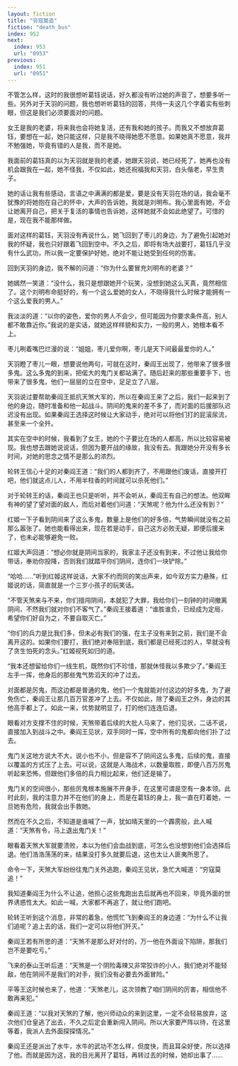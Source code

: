 ```yaml
---
layout: fiction
title: "穷寇莫追"
fiction: "death_bus"
index: 952
next:
  index: 953
  url: "0953"
previous:
  index: 951
  url: "0951"
---
```

不管怎么样，这时的我很想听葛钰说话，好久都没有听过她的声音了，想要多听一些。另外对于天羽的问题，我也想听听葛钰的回答，共侍一夫这几个字着实有些刺眼，但这是我们必须要面对的问题。

女王是我的老婆，将来我也会将她复活，还有我和她的孩子。而我又不想放弃葛钰，要想在一起，她只能这样，只是我不晓得她愿不愿意。如果她真不愿意，我并不勉强她，毕竟有错的人是我，而不是她。

我面前的葛钰真的以为天羽就是我的老婆，她跟天羽说，她已经死了，她再也没有机会跟我在一起，她不怪我，不仅如此，她还祝福我和天羽，白头偕老，早生贵子。

她的话让我有些感动，言语之中满满的都是爱，要是没有天羽在场的话，我会毫不犹豫的将她抱在自己的怀中，大声的告诉她，我就是刘明布。我心里面有她，不会让她离开自己，把关于复活的事情也告诉她，这样她就不会如此绝望了。可惜的是，现在我不能那样做。

面对这样的葛钰，天羽没有再说什么，她飞回到了枣儿的身边，为了避免引起她对我的怀疑，我也只好跟着飞回到空中。不久之后，即将有场大战要打，葛钰几乎没有什么武功，所以我一定要保护好她，绝对不能让她受到任何的伤害。

回到天羽的身边，我不解的问道：“你为什么要冒充刘明布的老婆？”

她嫣然一笑道：“没什么，我只是想跟她开个玩笑，没想到她这么天真，竟然相信了。这个刘明布命挺好的，有一个这么爱她的女人，不晓得我什么时候才能拥有一个这么爱我的男人。”

我淡淡的道：“以你的姿色，爱你的男人不会少，但可能因为你要求条件高，别人都不敢靠近你。”我说的是实话，就她这样样貌和实力，一般的男人，她根本看不上。

枣儿咧着嘴巴烂漫的说：“姐姐，枣儿爱你啊，枣儿是天下间最最爱你的人。”

天羽瞪了枣儿一眼，想要说他两句，可就在这时，秦阎王出现了，他带来了很多很多鬼。这么多鬼的到来，把偌大的鬼门关都站满了。随后赶来的那些重要手下，也带来了很多鬼，他们一层层的立在空中，足足立了八层。

天羽说过要帮助秦阎王抵抗天煞大军的，所以在秦阎王来了之后，我们一起来到了他的身边，随时准备和他一起战斗。阴间的鬼来的差不多了，而对面的后援部队迟迟没有出现。如果秦阎王选择这时候让大家动手，绝对可以将他们打的屁滚尿流，甚至来一个全歼。

其实在空中的时候，我看到了女王，她的个子要比在场的人都高，所以比较容易被现。我也想去跟她说说话，但因为要开战的缘故，我没有去。我跟她分开没有多长时间，对她的思念之情不是那么的浓烈。

轮转王信心十足的对秦阎王道：“我们的人都到齐了，不用跟他们废话，直接开打吧，他们就这点儿人，不用半柱香的时间就可以杀死他们。”

对于轮转王的话，秦阎王也只是听听，并不会听从，秦阎王有自己的想法。他双眸有神的望了望对面的敌人，而后对着他们问道：“天煞呢？他为什么还没有到？”

红姬一下子看到阴间来了这么多鬼，数量上是他们的好多倍，气势瞬间就没有之前那么嚣张了。她也能看得出来，现在若是动手，自己这方必败无疑，即便后援来了，也未必能够避免一败。

红姬大声回道：“想必你就是阴间当家的，我家主子还没有到来，不过他让我给你带话，奉劝你投降，否则我们就踏平你们阴间，连你们一块铲除。”

“哈哈……”听到红姬这样说话，大家不约而同的笑出声来，如今双方实力悬殊，红姬说的话，简直就是一个三岁小孩子的玩笑话。

“不管天煞来与不来，你们擅闯阴间，本就犯了大罪，我给你们一刻钟的时间撤离阴间，不然我们就对你们不客气了。”秦阎王接着道：“谁胜谁负，已经成为定局，希望你们好自为之，不要自取灭亡。”

“你们的兵力是比我们多，但未必有我们的强，在主子没有来到之前，我们是不会离开这的。如果你们要打，我们绝对奉陪到底，我们都是已经死过的人，早就没有了贪生怕死的念头。”红姬视死如归的道。

“我本还想留给你们一线生机，既然你们不珍惜，那就休怪我以多欺少了。”秦阎王左手一挥，他身后的那些鬼气势滔天的冲了过去。

对面都是厉鬼，而这边都是普通的鬼，他们一个鬼就能对付这边的好多鬼，为了避免伤亡，秦阎王让那几百万官差冲了上去。不仅如此，除了秦阎王之外，身边的其他高手都上了。如此一来，优势就明显了，打的他们连连后退。

眼看对方支撑不住的时候，天煞带着后续的大批人马来了，他们见状，二话不说，直接加入到战斗之中。秦阎王见状，双手同时一挥，空中所有的鬼都向他们扑了过去。

鬼门关这地方说大不大，说小也不小，但是容不了阴间这么多鬼，后续的鬼，直接以覆盖的方式压了上去。可以说，这就是人海战术，以数量取胜，即便八百万厉鬼听起来恐怖，但跟他们多倍的兵力相比起来，他们还是输了。

鬼门关的空间很小，那些厉鬼根本施展不开身手，在这里可谓是空有一身本领。此时此刻，我的注意力并不在他们的身上，而是在葛钰的身上，我一直在盯着她，一旦她有危险，我就会出手救她。

然而在不久之后，不知道是谁喊了一声，犹如晴天里的一个霹雳般，此人喊道：“天煞有令，马上退出鬼门关！”

眼看着天煞大军就要溃败，本以为他们会血战到底，可怎么也没想到他们会选择后退。他们浩浩荡荡的来，结果没打多久就要后退，这也太让人匪夷所思了。

命令一下，天煞大军纷纷往鬼门关外逃跑，秦阎王见状，急忙大喊道：“穷寇莫追！”

我知道秦阎王为什么不让追，他担心这些鬼跑出去后就再也不回来，毕竟外面的世界诱惑性太大。如此一喊，大家都不再追了，就让他们跑吧。

轮转王听到这个消息，非常的着急，他慌忙飞到秦阎王的身边道：“为什么不让我们追呢？追上去的话，我们一定可以将他们歼灭。”

秦阎王若有所思的道：“天煞不是那么好对付的，万一他在外面设下陷阱，那我们岂不是要吃亏。”

飞来的泰山王听后道：“天煞是一个阴险毒辣又非常狡诈的小人，我们绝对不能轻敌，他在阴间不是我们的对手，我们没有必要去外面冒险。”

平等王这时候也来了，他道：“天煞老儿，这次领教了咱们阴间的厉害，相信他不敢再来犯。”

秦阎王道：“以我对天煞的了解，他兴师动众的来到这里，一定不会轻易放弃，这次他们仓皇逃了出去，不久之后定会重新闯入阴间。所以大家要严阵以待，在这里等着，我派人去外面探探情况。”

秦阎王还是派出了水牛，水牛的武功不怎么样，但度快，而且耳朵好使，所以选择了他。而就是因为这，我的目光离开了葛钰，再转过去的时候，她却出事了……